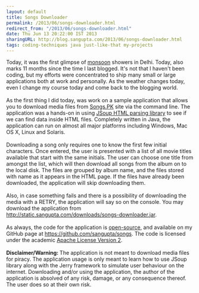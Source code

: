 ```yaml
---
layout: default
title: Songs Downloader
permalink: /2013/06/songs-downloader.html
redirect_from: "/2013/06/songs-downloader.html"
date: Thu Jun 13 20:22:00 IST 2013
sharingURL: http://blog.sangupta.com/2013/06/songs-downloader.html
tags: coding-techniques java just-like-that my-projects
---
```

Today, it was the first glimpse of 
<a href="http://en.wikipedia.org/wiki/Monsoon">monsoon</a> showers in Delhi. Today, also marks 11 months since the time I last blogged. It's not that I haven't been coding, but my efforts were concentrated to ship many small or large applications both at work and personally. As the weather changes today, even I change my course today and come back to the blogging world.
<br>
<br>As the first thing I did today, was work on a sample application that allows you to download media files from 
<a href="http://songspk.name/">Songs.PK</a> site via the command line. The application was a hands-on in using 
<a href="http://jsoup.org/">JSoup HTML parsing library</a> to see if we can find data inside HTML files. Completely written in Java, the application can run on almost all major platforms including Windows, Mac OS X, Linux and Solaris.
<br>
<br>Downloading a song only requires one to know the first few initial characters. Once entered, the user is presented with a list of all movie titles available that start with the same initials. The user can choose one title from amongst the list, which will then download all songs from the album on to the local disk. The files are grouped by album name, and the files stored with name as it appears in the HTML page. If the files have already been downloaded, the application will skip downloading them.
<br>
<br>Also, in case something fails and there is a possibility of downloading the media with a RETRY, the application will say so on the console. You may download the application from 
<a href="http://static.sangupta.com/downloads/songs-downloader.jar">http://static.sangupta.com/downloads/songs-downloader.jar</a>.
<br>
<br>As always, the code for the application is 
<a href="http://en.wikipedia.org/wiki/Open_source">open-source</a>, and available on my GitHub page at 
<a href="https://github.com/sangupta/songs">https://github.com/sangupta/songs</a>. The code is licensed under the academic 
<a href="http://www.apache.org/licenses/LICENSE-2.0">Apache License Version 2</a>.
<br>
<br>
<b>Disclaimer/Warning: </b>The application is not meant to download media files for piracy. The application usage is only meant to learn how to use JSoup library along with the Jerry framework to simulate user behaviour on the internet. Downloading and/or using the application, the author of the application is absolved of any risk, damage, or any consequence thereof. The user does so at their own risk.
